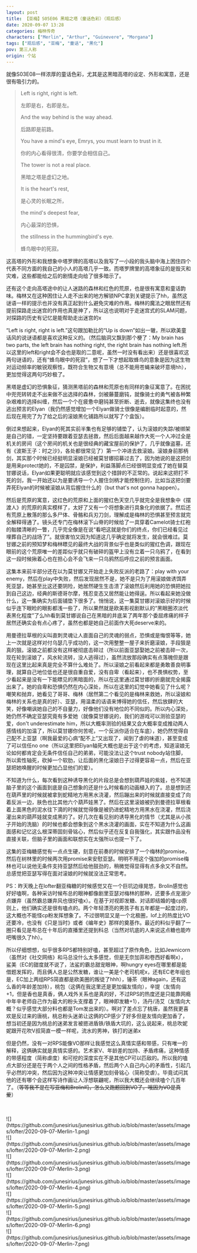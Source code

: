 ```yaml
---
layout: post
title: 【亚梅】S05E06 黑暗之塔（童话色彩）（观后感）
date: 2020-09-07 13:28
categories: 梅林传奇
characters: ["Merlin", "Arthur", "Guinevere", "Morgana"]
tags: ["观后感", "亚梅", "童话", "黑化"]
pov: 第三人称
origin: 个站
---
```


就像S03E08一样浓厚的童话色彩，尤其是这黑暗高塔的设定、外形和寓意，还是很有吸引力的。

> Left is right, right is left.
>
> 左即是右，右即是左。
>
> And the way behind is the way ahead.
>
> 后路即是前路。
>
> You have a mind's eye, Emrys, you must learn to trust in it.
>
> 你的内心看得很清，你要学会相信自己。
>
> The tower is not a real place.
>
> 黑暗之塔是虚幻之地。
>
> It is the heart's rest,
>
> 是心灵的长眠之所，
>
> the mind's deepest fear,
>
> 内心最深的恐惧，
>
> the stillness in the hummingbird's eye.
>
> 蜂鸟眼中的死寂。

这高塔的外形和我想象中塔罗牌的高塔以及我写了一小段的我头脑中海上困住四个代表不同方面的我自己的小人的高塔几乎一致。而塔罗牌里的高塔象征的是毁灭和灾难，这些都能给之后的剧情走向给了很多暗示了。

还有这个走向高塔途中的让人迷路的森林和红色的荒原，也是很有寓意和童话韵味。梅林又在这种困住让人走不出来的地方解锁NPC拿到关键提示了hh，虽然这谜语一样的提示也并没有真正起到什么避免灾难的作用。梅林的魔法之眼居然还有提前探路走出迷宫的作用也真是神了，所以这也说明对于走迷宫式的SLAM问题，对探路的历史有记忆是能帮助走出迷宫的x

“Left is right, right is left.”这句跟加勒比的“Up is down”如出一辙，所以欧美童话风的说谜语都是喜欢这种反义的。（然后脑洞又飘到那个梗了：My brain has two parts, the left brain has nothing right, the right brain has nothing left.所以这里的left和right会不会也是取的二意呢，虽然一时没有看出来）还是很喜欢这两句谜语的，还有“蜂鸟眼中的死寂”，想了一下才想起取蜂鸟的意象是因为这生物对运动频率的敏锐观察性，既符合生物又有意境（总不能用苍蝇来破坏意境hh），更加觉得这两句巧妙极了。

黑塔是虚幻的恐惧象征，猜测黑塔前的森林和荒原也有同样的象征寓意了。在困扰中兜兜转转走不出来做不出选择的森林，剑被藤蔓磨钝，就像骑士的勇气被各种繁杂艰难的选择纠缠，然后一个个在疲惫中磨钝甚至折断、逝去，就像这集终也没有逃出预言的Elyan（我仍然感觉增加一个Elyan做骑士很像是编剧临时起意的，然后现在用完了为了给之后的滚娘黑化铺路所以就写了个盒饭）。

倒过来想起来，Elyan的死其实前半集也有足够的铺垫了，认为滚娘的失踪/被绑架是自己的错，一定坚持要跟着亚瑟去拯救，然后后面越来越作大死一个人冲过全是机关的房间（这个房间的机关也是很经典的藏宝屋前的保护了，几乎就像盗墓，还有《波斯王子：时之沙》，各处都很常见了）第一个冲进去救滚娘。滚娘身前那柄剑，其实那个时候已经挺明显滚娘已经被莫甘娜招募过去了，因为她说的是这把剑是用来protect她的，不是囚禁，是保护，利益落脚点已经很明显变成了她在替莫甘娜说话，Elyan如果更聪明就应该感觉到这个措辞的不正常的。说起来这把打不死的剑，我一开始还以为是要诱导一个人握住剑柄才能控制住的，比如当这把剑要弄死Elyan的时候被滚娘从背后握住什么的（but that's not gonna happen）。

然后是荒原的寓意，这红色的荒原和上面的猩红色天空几乎就完全是我想象中《摆渡人》的荒原的真实模样了，太好了又有一个将想象进行具象化的依据了。然后还有荒原上散落的那么多尸体、骨骼和兵刃刀剑，理解成是梅林的恐惧甚至预言就完全解释得通了。镜头还专门在梅林滚下山脊的时候给了一具穿着Camelot骑士红袍的骷髅清晰的一瞥，几乎完全像是在说“看吧这就是你们的终点，你们已经看见过埋葬自己的战场了”。就很害怕又因为知道这几乎确定就将发生，就会很难过。莫甘娜之前的预知梦和梅林瞟见的最终大战的背景似乎也是类似的猩红色调，跟现在眼前的这个荒原唯一的差距似乎就只有破碎的盔甲上没有立着一只乌鸦了，在看到这一段时候揪着心也在担心会不会飞来一只乌鸦然后呼应之前的预言画面。

这集本来前半部分还在以为莫甘娜又开始走上失败反派的老路了：play with your enemy，然后在play中失败，然后发现居然不是，她不是只为了用滚娘做诱饵弄死亚瑟，她甚至比这还要阴险，她居然硬生生击溃了滚娘然后利用她的恐惧把她拉到自己这边，经典的斯德哥尔摩，残忍变态又居然能让她得逞。所以看起来她没做什么，这一集确实为后面铺垫下很多了。悄悄说，这一集莫甘娜对滚娘示好的时候似乎连下眼睑的眼影都浅一些了，所以果然就是欧美影视剧默认的“黑眼圈浓淡代表黑化程度”了么hh看到莫甘娜说自己在黑暗的井底呆了两年那个委屈疼痛的样子居然还确实会有点心疼了，虽然也都是她自己前面作大死deserve来的。

用曼德拉草根的尖叫直刺灵魂让人直面自己的灵魂的弱点，恐惧或是悔恨等等，她上一次就是这样对付乌瑟几乎成功的，这一次用整整一屋子来折磨滚娘，手段狠是真的狠。滚娘之前都没有这样被彻底击碎过（所以前面亚瑟娶她之前被击碎一次，现在轮到滚娘了，风水轮流转，没人逃得过），虽然流放那段确实有点落魄但是跟现在这里比起来真是完全不算什么难处了。所以滚娘之前看起来都是勇敢善良明事理，就算自己地位低也还是很自重自爱，没有自卑（看起来），也不畏惧权势，至少看起来是没有一下能瞟见的黑暗面的，所以在这里通过莫甘娜的折磨就完全揭露出来了。她的自卑和恐惧仍然在内心深处，所以在这里的幻觉中她看见了什么呢？嘲笑和抛弃，她看见了哥哥、梅林（居然第二个看见的是梅林来救她，所以滚娘和梅林的关系也是真的好）、亚瑟，用温柔的话语来博得她的信任，然后放肆的大笑，好像嘲讽她自己的不自量力，好像他们没有地位的不同似的。所以内心深处，她仍然不确定亚瑟究竟有多爱她（就像莫甘娜说的，我们的游戏可以测验亚瑟的爱，don't underestimate him，所以大概率测验的结果又会大概率变成推动两人感情线的加温了，所以莫甘娜你何苦呢，一个反派你适合在车底），她仍然觉得自己配不上亚瑟（啊我最爱的心病“配不上”又出现了，闻到了虐的味道），甚至变成了可以信任no one（所以这里把Elyan轴死大概也是出于这个的考虑，知道滚娘无论如何都肯定会无条件信任自己的弟弟，可能没法让这个trust nobody站住脚，所以索性轴死，砍掉一个软肋，让后面的黑化滚娘日子过得更容易一点，然后在亚瑟把她唤醒的时候更加凸显他们的爱）。

不知道为什么，每次看到这种诱导黑化的片段总是会想到葫芦娃的紫娃，也不知道脑子里的这个画面到底是自己想象的还是什么时候看的动画植入的了。总是想到还在葫芦里的时候就被拿到蛇精地方用黑水浇灌，然后蹦出来的时候就直接变成了向着反派一边，肤色也比其他六个葫芦娃黑了。然后在这里滚娘被扔到曼德拉草根看着上面黑色的泥水往下滴的时候就觉得像是被扔进蛇精地方用黑水在浇灌，然后浇灌出来的葫芦娃就变成黑的了。好几次在看见别的诱导黑化的情节（尤其是从小孩子开始的洗脑）的时候也都会想象到这个黑水浇灌的画面，实在不知道为什么这画面感和记忆这么根深蒂固刻骨铭心，然后似乎还在反复自我强化，其实跟作品没有直接关联，但脑子里的画面和联想实在太强所以也提一下了。

这集的亚梅糖感觉有一点点生硬，刻意在前奏的时候安排了一个梅林的promise，然后在树林里的时候两次用promise来安慰亚瑟。明明不用这个强加的promise梅林也可以说他无条件支持亚瑟然后给他鼓劲的，稍微觉得显得有点多余又不自然。总感觉把亚瑟写得在面对滚娘的时候就没法正常思考。

PS：昨天晚上在lofter翻亚梅糖的时候感觉又在一个巨坑边缘晃悠，Brolin感觉也好好嗑啊，各种采访时候布总的眼神都像剧里亚瑟对梅林的那种，还要多点宠溺少点嫌弃（虽然霸总嫌弃风也很好嗑x）。在基于对视即发糖、对话即结婚的嗑cp原则上，他们确实还是很有嗑点的。两个年轻漂亮的男孩子有五年都是一起度过的，这大概也不能怪cp粉发挥想象了。不过很明显又是一个北极圈，lof上的热度比VO还要冷，也没有《只是当时》或者《编年史》那样的奠基作。最近的料似乎翻了一圈只看见是布总在十年后的直播里还提到科总（当然对坑底的人来说这点糖也能咋吧嘴很久了hh）。

所以仔细想想，似乎很多RPS都特别好嗑，甚至超过了原作角色，比如Jewnicorn（虽然对《社交网络》和马总没什么太多感觉，但是无奈加菲和卷西好看啊x），鲨美（EC的甜度就不说了，法鲨的霸总甜宠眼神，啊hungry eyes在哪里都是能借题发挥的，而且俩人总是公然发糖，谁让一美是个老司机呢x，还有EC老年组也是，EC加上两组RPS简直都是欧美圈的叛徒了hhh），锤茶（眼神again，还有这么香的年龄差加持），桃包（这俩在我这里还是更加偏友情向），辛提（友情向+1，但是香也是真香，俩人戏外关系也是真的好，不过RPS的热度还是只能靠网瘾中年辛老师自己作为最大的粉头支撑着了，眼神即发糖+1），汤丹/汤艾（友情向大概？似乎感觉大部分料也都是Tom发出来的）。啊对了差点忘了桃唐，虽然我更喜欢是反过来的唐桃，桃总粉头迷弟让这俩的CP感少了好多但是友情向更加香了，想当初还是因为桃总的迷弟发言被摁进盾铁/铁盾大坑的，这么说起来，桃总吹妮妮跟开花吹V叔简直一模一样呢，流水的男神，铁打的迷弟x

但是仍然，没有一对RPS能像VO那样让我感觉这么真情实感和带感，只有唯一的解释，这俩确实就是真情实感的。艺术家V、年龄差的加持、矛盾疼痛，这种情感的带感程度（简称虐度）和可挖的深度实在不是其他CP可以匹敌的。所以我的嗑点大部分还是在于两个人之间的性格矛盾，然后两个人自己内心的矛盾性，引起几乎必然的冲突，然后因为这种冲突让情感更加刻骨铭心（简称受虐）。毕竟试问其他的还有哪个会这样写诗作画让人浮想联翩呢，所以我大概还会继续嗑个几百年了。（~~等等我不是在写亚梅和Brolin吗，怎么又跑题回到VO了。哦因为VO是真爱~~）

<br>

<br>
![](https://github.com/junesirius/junesirius.github.io/blob/master/assets/images/lofter/2020-09-07-Merlin-1.png)
<br>
![](https://github.com/junesirius/junesirius.github.io/blob/master/assets/images/lofter/2020-09-07-Merlin-2.png)
<br>
![](https://github.com/junesirius/junesirius.github.io/blob/master/assets/images/lofter/2020-09-07-Merlin-3.png)
<br>
![](https://github.com/junesirius/junesirius.github.io/blob/master/assets/images/lofter/2020-09-07-Merlin-4.png)
<br>
![](https://github.com/junesirius/junesirius.github.io/blob/master/assets/images/lofter/2020-09-07-Merlin-5.png)
<br>
![](https://github.com/junesirius/junesirius.github.io/blob/master/assets/images/lofter/2020-09-07-Merlin-6.png)
<br>
![](https://github.com/junesirius/junesirius.github.io/blob/master/assets/images/lofter/2020-09-07-Merlin-7.png)